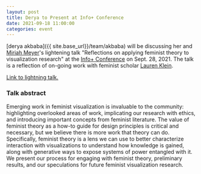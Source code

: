 ```yaml
---
layout: post
title: Derya to Present at Info+ Conference
date: 2021-09-18 11:00:00
categories: event
---
```


[derya akbaba]({{ site.base_url}}/team/akbaba) will be discussing her and [Miriah Meyer](https://miriah.github.io/)'s lightening talk "Reflections on applying feminist theory to visualization research" at the [Info+ Conference](https://informationplusconference.com/2021/) on Sept. 28, 2021. The talk is a reflection of on-going work with feminist scholar [Lauren Klein](https://lklein.com/). 

[Link to lightning talk.](https://vimeo.com/592256059)

### Talk abstract
Emerging work in feminist visualization is invaluable to the community: highlighting overlooked areas of work, implicating our research with ethics, and introducing important concepts from feminist literature. The value of feminist theory as a how-to guide for design principles is critical and necessary, but we believe there is more work that theory can do. Specifically, feminist theory is a lens we can use to better characterize interaction with visualizations to understand how knowledge is gained, along with generative ways to expose systems of power entangled with it. We present our process for engaging with feminist theory, preliminary results, and our speculations for future feminist visualization research.
